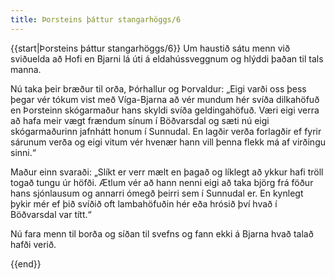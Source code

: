 ```yaml
---
title: Þorsteins þáttur stangarhöggs/6
---
```


{{start|Þorsteins þáttur stangarhöggs/6}}
<Book>
Um haustið sátu menn við sviðuelda að Hofi en Bjarni lá úti á eldahússveggnum og hlýddi þaðan til tals manna.

Nú taka þeir bræður til orða, Þórhallur og Þorvaldur: „Eigi varði oss þess þegar vér tókum vist með Víga-Bjarna að vér mundum hér svíða dilkahöfuð en Þorsteinn skógarmaður hans skyldi svíða geldingahöfuð. Væri eigi verra að hafa meir vægt frændum sínum í Böðvarsdal og sæti nú eigi skógarmaðurinn jafnhátt honum í Sunnudal. En lagðir verða forlagðir ef fyrir sárunum verða og eigi vitum vér hvenær hann vill þenna flekk má af virðingu sinni.“

Maður einn svaraði: „Slíkt er verr mælt en þagað og líklegt að ykkur hafi tröll togað tungu úr höfði. Ætlum vér að hann nenni eigi að taka björg frá föður hans sjónlausum og annarri ómegð þeirri sem í Sunnudal er. En kynlegt þykir mér ef þið svíðið oft lambahöfuðin hér eða hrósið því hvað í Böðvarsdal var títt.“

Nú fara menn til borða og síðan til svefns og fann ekki á Bjarna hvað talað hafði verið.

</Book>
{{end}}